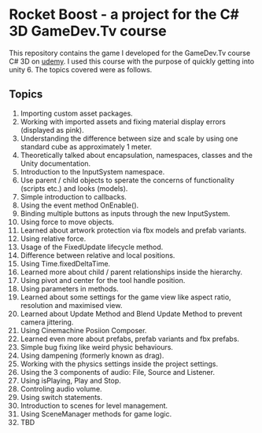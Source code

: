 #  Rocket Boost - a project for the C# 3D GameDev.Tv course

This repository contains the game I developed for the GameDev.Tv course C# 3D on [udemy](https://www.udemy.com/course/unitycourse2/). I used this course with the purpose of quickly getting into unity 6. The topics covered were as follows.

## Topics
1. Importing custom asset packages.
2. Working with imported assets and fixing material display errors (displayed as pink).
3. Understanding the difference between size and scale by using one standard cube as approximately 1 meter.
4. Theoretically talked about encapsulation, namespaces, classes and the Unity documentation.
5. Introduction to the InputSystem namespace.
6. Use parent / child objects to sperate the concerns of functionality (scripts etc.) and looks (models). 
7. Simple introduction to callbacks.
8. Using the event method OnEnable().
9. Binding multiple buttons as inputs through the new InputSystem.
10. Using force to move objects.
11. Learned about artwork protection via fbx models and prefab variants.
12. Using relative force.
13. Usage of the FixedUpdate lifecycle method.
14. Difference between relative and local positions.
15. Using Time.fixedDeltaTime.
16. Learned more about child / parent relationships inside the hierarchy.
17. Using pivot and center for the tool handle position.
18. Using parameters in methods.
19. Learned about some settings for the game view like aspect ratio, resolution and maximised view.
20. Learned about Update Method and Blend Update Method to prevent camera jittering.
21. Using Cinemachine Posiion Composer.
22. Learned even more about prefabs, prefab variants and fbx prefabs.
23. Simple bug fixing like weird physic behaviours.
24. Using dampening (formerly known as drag).
25. Working with the physics settings inside the project settings.
26. Using the 3 components of audio: File, Source and Listener.
27. Using isPlaying, Play and Stop.
28. Controling audio volume.
29. Using switch statements.
30. Introduction to scenes for level management.
31. Using SceneManager methods for game logic.
32. TBD
